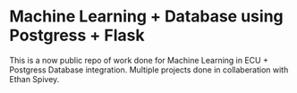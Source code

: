 # Machine Learning + Database using Postgress + Flask
This is a now public repo of work done for Machine Learning in ECU + Postgress Database integration. Multiple projects done in collaberation with Ethan Spivey.